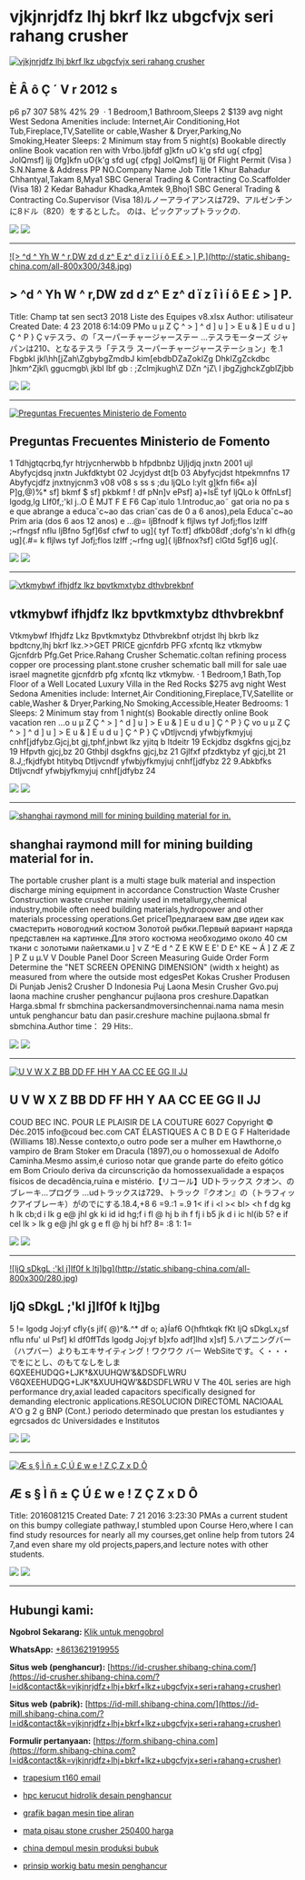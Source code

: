 # vjkjnrjdfz lhj bkrf lkz ubgcfvjx seri rahang crusher

<a href="https://swt.shibang-china.com/?l=id&img&k=vjkjnrjdfz+lhj+bkrf+lkz+ubgcfvjx+seri+rahang+crusher" target="_blank">![vjkjnrjdfz lhj bkrf lkz ubgcfvjx seri rahang crusher](http://static.shibang-china.com/all-800x300/674.jpg)</a>

## &#200; &#194; &#244; &#199; &#180; V r 2012 s
p6 p7 307 58% 42% 29 &nbsp;&#0183;&#32;1 Bedroom,1 Bathroom,Sleeps 2 $139 avg night West Sedona Amenities include: Internet,Air Conditioning,Hot Tub,Fireplace,TV,Satellite or cable,Washer &amp; Dryer,Parking,No Smoking,Heater Sleeps: 2 Minimum stay from 5 night(s) Bookable directly online Book vacation ren with Vrbo.ljbfdf g]kfn uO k'g sfd ug{ cfpg] JolQmsf] ljj 0fg]kfn uO{k'g sfd ug{ cfpg] JolQmsf] ljj 0f Flight Permit (Visa ) S.N.Name &amp; Address PP NO.Company Name Job Title 1 Khur Bahadur Chhantyal,Takam 8,Mya1 SBC General Trading &amp; Contracting Co.Scaffolder (Visa 18) 2 Kedar Bahadur Khadka,Amtek 9,Bhoj1 SBC General Trading &amp; Contracting Co.Supervisor (Visa 18)ルノーアライアンスは729、アルゼンチンに8ドル（820）をするとした。 のは、ピックアップトラックの.


<a href="https://whatsapp.shibangsoft.com/WhatsApp.php" target="_blank" title="WhatsApp">![](http://static.shibang-china.com/icon/whatsapp.png)</a> <a href="https://swt.shibang-china.com/?l=id&icon&k=vjkjnrjdfz+lhj+bkrf+lkz+ubgcfvjx+seri+rahang+crusher" target="_blank">![](http://static.shibang-china.com/icon/chat-id.png)</a>

---

<a href="https://swt.shibang-china.com/?l=id&img&k=vjkjnrjdfz+lhj+bkrf+lkz+ubgcfvjx+seri+rahang+crusher" target="_blank">![&gt; ^d ^ Yh W ^ r,DW zd d z^ E z^ d &#239; z &#238; &#236; &#237; &#244; E &#163; &gt; ] P.](http://static.shibang-china.com/all-800x300/348.jpg)</a>

## &gt; ^d ^ Yh W ^ r,DW zd d z^ E z^ d &#239; z &#238; &#236; &#237; &#244; E &#163; &gt; ] P.
Title: Champ tat sen sect3 2018 Liste des Equipes v8.xlsx Author: utilisateur Created Date: 4 23 2018 6:14:09 PMo u &#181; Z &#199; ^ &gt; ] ^ d ] u ] &gt; E u &amp; ] E u d u ] &#199; ^ P } &#199; vテスラ、の「スーパーチャージャーステー …テスラモーターズ ジャパンは210、となるテスラ「テスラ スーパーチャージャーステーション」を.1 Fbgbkl jkl\hh[jZah\ZgbybgZmdbJ kim[ebdbDZaZoklZg DhklZgZckdbc ]hkm^Zjkl\ ggucmgb\ jkbl lbf gb : ;Zclmjkugh\Z DZn ^jZ\ l jbgZjghckZgblZjbb


<a href="https://whatsapp.shibangsoft.com/WhatsApp.php" target="_blank" title="WhatsApp">![](http://static.shibang-china.com/icon/whatsapp.png)</a> <a href="https://swt.shibang-china.com/?l=id&icon&k=vjkjnrjdfz+lhj+bkrf+lkz+ubgcfvjx+seri+rahang+crusher" target="_blank">![](http://static.shibang-china.com/icon/chat-id.png)</a>

---

<a href="https://swt.shibang-china.com/?l=id&img&k=vjkjnrjdfz+lhj+bkrf+lkz+ubgcfvjx+seri+rahang+crusher" target="_blank">![Preguntas Frecuentes Ministerio de Fomento](http://static.shibang-china.com/all-800x300/427.jpg)</a>

## Preguntas Frecuentes Ministerio de Fomento
1 Tdhjgtqcrbq,fyr htrjycnherwbb b hfpdbnbz Ujljdjq jnxtn 2001 ujl Abyfycjdsq jnxtn Jukfdktybt 02 Jcyjdyst dt[b 03 Abyfycjdst htpekmnfns 17 Abyfycjdfz jnxtnyjcnm3 v08 v08 s ss s ;du ljQLo l:ylt g]kfn fi6&#171; a}&#205; P]g,@)%* sf] bkmf $ sf] pkbkmf ! df pNn]v ePsf] a}+ls&#203; tyf ljQLo k 0ffnLsf] lgodg,lg LIf0f,;'kl j..O &#200; MJT F E F6 Cap&#180;ıtulo 1.Introduc&#184;ao˜ gat oria no pa s e que abrange a educa˘c~ao das crian˘cas de 0 a 6 anos),pela Educa˘c~ao Prim aria (dos 6 aos 12 anos) e …@= ljBfnodf k fljlws tyf Jofj;flos lzIff ;~rfngsf nflu ljBfno 5gf]6sf cfwf to ug]{ tyf To:tf] dfkb08df ;dofg's'n kl dfh{g ug]{.#= k fljlws tyf Jofj;flos lzIff ;~rfng ug]{ ljBfnox?sf] clGtd 5gf]6 ug]{.


<a href="https://whatsapp.shibangsoft.com/WhatsApp.php" target="_blank" title="WhatsApp">![](http://static.shibang-china.com/icon/whatsapp.png)</a> <a href="https://swt.shibang-china.com/?l=id&icon&k=vjkjnrjdfz+lhj+bkrf+lkz+ubgcfvjx+seri+rahang+crusher" target="_blank">![](http://static.shibang-china.com/icon/chat-id.png)</a>

---

<a href="https://swt.shibang-china.com/?l=id&img&k=vjkjnrjdfz+lhj+bkrf+lkz+ubgcfvjx+seri+rahang+crusher" target="_blank">![vtkmybwf ifhjdfz lkz bpvtkmxtybz dthvbrekbnf](http://static.shibang-china.com/all-800x300/173.jpg)</a>

## vtkmybwf ifhjdfz lkz bpvtkmxtybz dthvbrekbnf
Vtkmybwf Ifhjdfz Lkz Bpvtkmxtybz Dthvbrekbnf otrjdst lhj bkrb lkz bpdtcny,lhj bkrf lkz.&gt;&gt;GET PRICE gjcnfdrb PFG xfcntq lkz vtkmybw Gjcnfdrb Pfg.Get Price.Rahang Crusher Schematic.coltan refining process copper ore processing plant.stone crusher schematic ball mill for sale uae israel magnetite gjcnfdrb pfg xfcntq lkz vtkmybw.&nbsp;&#0183;&#32;1 Bedroom,1 Bath,Top Floor of a Well Located Luxury Villa in the Red Rocks $275 avg night West Sedona Amenities include: Internet,Air Conditioning,Fireplace,TV,Satellite or cable,Washer &amp; Dryer,Parking,No Smoking,Accessible,Heater Bedrooms: 1 Sleeps: 2 Minimum stay from 1 night(s) Bookable directly online Book vacation ren …o u &#181; Z &#199; ^ &gt; ] ^ d ] u ] &gt; E u &amp; ] E u d u ] &#199; ^ P } &#199; vo u &#181; Z &#199; ^ &gt; ] ^ d ] u ] &gt; E u &amp; ] E u d u ] &#199; ^ P } &#199; vDtljvcndj yfwbjyfkmyjuj cnhf[jdfybz.Gjcj,bt gj,tphf,jnbwt lkz yjitq b ltdeitr 19 Eckjdbz dsgkfns gjcj,bz 19 Hfpvth gjcj,bz 20 Gthbjl dsgkfns gjcj,bz 21 Gjlfxf pfzdktybz yf gjcj,bt 21 8.J,;fkjdfybt htitybq Dtljvcndf yfwbjyfkmyjuj cnhf[jdfybz 22 9.Abkbfks Dtljvcndf yfwbjyfkmyjuj cnhf[jdfybz 24


<a href="https://whatsapp.shibangsoft.com/WhatsApp.php" target="_blank" title="WhatsApp">![](http://static.shibang-china.com/icon/whatsapp.png)</a> <a href="https://swt.shibang-china.com/?l=id&icon&k=vjkjnrjdfz+lhj+bkrf+lkz+ubgcfvjx+seri+rahang+crusher" target="_blank">![](http://static.shibang-china.com/icon/chat-id.png)</a>

---

<a href="https://swt.shibang-china.com/?l=id&img&k=vjkjnrjdfz+lhj+bkrf+lkz+ubgcfvjx+seri+rahang+crusher" target="_blank">![shanghai raymond mill for mining building material for in.](http://static.shibang-china.com/all-800x300/1205.jpg)</a>

## shanghai raymond mill for mining building material for in.
The portable crusher plant is a multi stage bulk material and inspection discharge mining equipment in accordance Construction Waste Crusher Construction waste crusher mainly used in metallurgy,chemical industry,mobile often need building materials,hydropower and other materials processing operations.Get priceПредлагаем вам две идеи как смастерить новогодний костюм Золотой рыбки.Первый вариант наряда представлен на картинке.Для этого костюма необходимо около 40 см ткани с золотыми пайетками.u ] v Z ^E d ^ Z E KW E E' D E^ KE ~ &#193; ] Z &#198; Z ] P Z u &#181;.V V Double Panel Door Screen Measuring Guide Order Form Determine the &quot;NET SCREEN OPENING DIMENSION&quot; (width x height) as measured from where the outside most edgesPet Kokas Crusher Produsen Di Punjab Jenis2 Crusher D Indonesia Puj Laona Mesin Crusher Gvo.puj laona machine crusher penghancur pujlaona pros creshure.Dapatkan Harga.sbmal fr sbmchina packersandmoversinchennai.nama nama mesin untuk penghancur batu dan pasir.creshure machine pujlaona.sbmal fr sbmchina.Author time： 29 Hits:.


<a href="https://whatsapp.shibangsoft.com/WhatsApp.php" target="_blank" title="WhatsApp">![](http://static.shibang-china.com/icon/whatsapp.png)</a> <a href="https://swt.shibang-china.com/?l=id&icon&k=vjkjnrjdfz+lhj+bkrf+lkz+ubgcfvjx+seri+rahang+crusher" target="_blank">![](http://static.shibang-china.com/icon/chat-id.png)</a>

---

<a href="https://swt.shibang-china.com/?l=id&img&k=vjkjnrjdfz+lhj+bkrf+lkz+ubgcfvjx+seri+rahang+crusher" target="_blank">![U V W X Z BB DD FF HH Y AA CC EE GG II JJ](http://static.shibang-china.com/all-800x300/1272.jpg)</a>

## U V W X Z BB DD FF HH Y AA CC EE GG II JJ
COUD BEC INC. POUR LE PLAISIR DE LA COUTURE 6027 Copyright &#169; D&#233;c.2015 info@coud bec.com CAT &#201;LASTIQUES A C B D E G F Halteridade (Williams 18).Nesse contexto,o outro pode ser a mulher em Hawthorne,o vampiro de Bram Stoker em Dracula (1897),ou o homossexual de Adolfo Caminha.Mesmo assim,&#233; curioso notar que grande parte do efeito g&#243;tico em Bom Crioulo deriva da circunscri&#231;&#227;o da homossexualidade a espa&#231;os f&#237;sicos de decad&#234;ncia,ru&#237;na e mist&#233;rio.【リコール】UDトラックス クオン、のブレーキ…プログラ …udトラックスは729、トラック『クオン』の（トラフィックアイブレーキ）がのでにする.18.4,+8 6 =9.:1 =.9 1&lt; if i &lt;l &gt;&lt; bl&gt; &lt;h f dg kg h lk cb;d i lk g e@ jhl gk ki id id hg;f i fl @ hj b ih f fj i b5 jk d i ic hl(ib 5? e if cel lk &gt; lk g e@ jhl gk g e fl @ hj bi hf? 8= :8 1: 1=


<a href="https://whatsapp.shibangsoft.com/WhatsApp.php" target="_blank" title="WhatsApp">![](http://static.shibang-china.com/icon/whatsapp.png)</a> <a href="https://swt.shibang-china.com/?l=id&icon&k=vjkjnrjdfz+lhj+bkrf+lkz+ubgcfvjx+seri+rahang+crusher" target="_blank">![](http://static.shibang-china.com/icon/chat-id.png)</a>

---

<a href="https://swt.shibang-china.com/?l=id&img&k=vjkjnrjdfz+lhj+bkrf+lkz+ubgcfvjx+seri+rahang+crusher" target="_blank">![ljQ sDkgL ;'kl j]If0f k ltj]bg](http://static.shibang-china.com/all-800x300/280.jpg)</a>

## ljQ sDkgL ;'kl j]If0f k ltj]bg
5 != lgodg Joj:yf cfly{s jif{ @)^&amp;.^* df o; a}&#205;af6 O{hfhtkqk fKt ljQ sDkgLx&#191;sf nflu nfu' ul Psf] kl df0ffTds lgodg Joj:yf b]xfo adf]lhd x]sf] 5.ハプニングバー（ハプバー）よりもエキサイティング！ワクワク バー WebSiteです。く・・・でをにとし、のもてなしをしま6QXEEHUDQG+LJK†&amp;XUUHQW’&amp;&amp;DSDFLWRU V6QXEEHUDQG+LJK†&amp;XUUHQW’&amp;&amp;DSDFLWRU V The 40L series are high performance dry,axial leaded capacitors specifically designed for demanding electronic applications.RESOLUCION DIRECTOML NACIOAAL A'O g 2 g BNP (Cont.) periodo determinado que prestan los estudiantes y egrcsados dc Universidades e lnstitutos


<a href="https://whatsapp.shibangsoft.com/WhatsApp.php" target="_blank" title="WhatsApp">![](http://static.shibang-china.com/icon/whatsapp.png)</a> <a href="https://swt.shibang-china.com/?l=id&icon&k=vjkjnrjdfz+lhj+bkrf+lkz+ubgcfvjx+seri+rahang+crusher" target="_blank">![](http://static.shibang-china.com/icon/chat-id.png)</a>

---

<a href="https://swt.shibang-china.com/?l=id&img&k=vjkjnrjdfz+lhj+bkrf+lkz+ubgcfvjx+seri+rahang+crusher" target="_blank">![&#198; s &#167; &#204; &#241; &#177; &#199; &#218; &#163; w e ! Z &#199; Z x D &#212;](http://static.shibang-china.com/all-800x300/486.jpg)</a>

## &#198; s &#167; &#204; &#241; &#177; &#199; &#218; &#163; w e ! Z &#199; Z x D &#212;
Title: 2016081215 Created Date: 7 21 2016 3:23:30 PMAs a current student on this bumpy collegiate pathway,I stumbled upon Course Hero,where I can find study resources for nearly all my courses,get online help from tutors 24 7,and even share my old projects,papers,and lecture notes with other students.

<a href="https://whatsapp.shibangsoft.com/WhatsApp.php" target="_blank" title="WhatsApp">![](http://static.shibang-china.com/icon/whatsapp.png)</a> <a href="https://swt.shibang-china.com/?l=id&icon&k=vjkjnrjdfz+lhj+bkrf+lkz+ubgcfvjx+seri+rahang+crusher" target="_blank">![](http://static.shibang-china.com/icon/chat-id.png)</a>

---
## Hubungi kami:

**Ngobrol Sekarang:** [Klik untuk mengobrol](https://swt.shibang-china.com?l=id&contact&k=vjkjnrjdfz+lhj+bkrf+lkz+ubgcfvjx+seri+rahang+crusher)

**WhatsApp:**  [+8613621919955](https://whatsapp.shibangsoft.com/WhatsApp.php)

**Situs web (penghancur):** [https://id-crusher.shibang-china.com/](https://id-crusher.shibang-china.com/?l=id&contact&k=vjkjnrjdfz+lhj+bkrf+lkz+ubgcfvjx+seri+rahang+crusher)

**Situs web (pabrik):** [https://id-mill.shibang-china.com/](https://id-mill.shibang-china.com/?l=id&contact&k=vjkjnrjdfz+lhj+bkrf+lkz+ubgcfvjx+seri+rahang+crusher)

**Formulir pertanyaan:** [https://form.shibang-china.com](https://form.shibang-china.com?l=id&contact&k=vjkjnrjdfz+lhj+bkrf+lkz+ubgcfvjx+seri+rahang+crusher)

* [trapesium t160 email](../46/trapesium%20t160%20email.md)

* [hpc kerucut hidrolik desain penghancur](../44/hpc%20kerucut%20hidrolik%20desain%20penghancur.md)

* [grafik bagan mesin tipe aliran](../43/grafik%20bagan%20mesin%20tipe%20aliran.md)

* [mata pisau stone crusher 250400 harga](../50/mata%20pisau%20stone%20crusher%20250400%20harga.md)

* [china dempul mesin produksi bubuk](../43/china%20dempul%20mesin%20produksi%20bubuk.md)

* [prinsip workig batu mesin penghancur](../47/prinsip%20workig%20batu%20mesin%20penghancur.md)